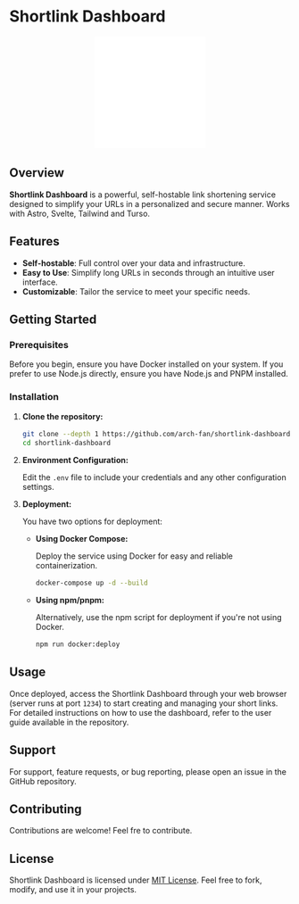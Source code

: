 # Shortlink Dashboard

<div align="center">
    <img src="./public/favicon.svg" alt="Shortlink Dashboard Logo" width="200">
</div>

## Overview

**Shortlink Dashboard** is a powerful, self-hostable link shortening service designed to simplify your URLs in a personalized and secure manner. Works with Astro, Svelte, Tailwind and Turso.

## Features

- **Self-hostable**: Full control over your data and infrastructure.
- **Easy to Use**: Simplify long URLs in seconds through an intuitive user interface.
- **Customizable**: Tailor the service to meet your specific needs.

## Getting Started

### Prerequisites

Before you begin, ensure you have Docker installed on your system. If you prefer to use Node.js directly, ensure you have Node.js and PNPM installed.

### Installation

1. **Clone the repository:**

   ```sh
   git clone --depth 1 https://github.com/arch-fan/shortlink-dashboard.git
   cd shortlink-dashboard
   ```

2. **Environment Configuration:**

   Edit the `.env` file to include your credentials and any other configuration settings.

3. **Deployment:**

   You have two options for deployment:

   - **Using Docker Compose:**

     Deploy the service using Docker for easy and reliable containerization.

     ```sh
     docker-compose up -d --build
     ```

   - **Using npm/pnpm:**

     Alternatively, use the npm script for deployment if you're not using Docker.

     ```sh
     npm run docker:deploy
     ```

## Usage

Once deployed, access the Shortlink Dashboard through your web browser (server runs at port `1234`) to start creating and managing your short links. For detailed instructions on how to use the dashboard, refer to the user guide available in the repository.

## Support

For support, feature requests, or bug reporting, please open an issue in the GitHub repository.

## Contributing

Contributions are welcome! Feel fre to contribute.

## License

Shortlink Dashboard is licensed under [MIT License](LICENSE). Feel free to fork, modify, and use it in your projects.
